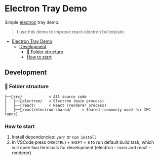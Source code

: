 # Electron Tray Demo

Simple [electron](https://www.electronjs.org/) tray demo.

> I use this demo to improve react-electron boilerplate.

- [Electron Tray Demo](#electron-tray-demo)
  - [Development](#development)
    - [📁 Folder structure](#-folder-structure)
    - [How to start](#how-to-start)

## Development

### 📁 Folder structure

```text
├──📁src/            < All source code
│   ├──📁electron/   < Electron (main process) 
│   ├──📁react/      < React (renderer process)
│   ├──📁react/electron-shared/     < Shared (commonly used for IPC types)
```

### How to start

1. Install dependencies: `yarn` or `npm install`
2. In VSCode press `CMD`(`CTRL`) + `SHIFT` + `B` to run default build task, which will open two terminals for development (electron - main and react - renderer)
